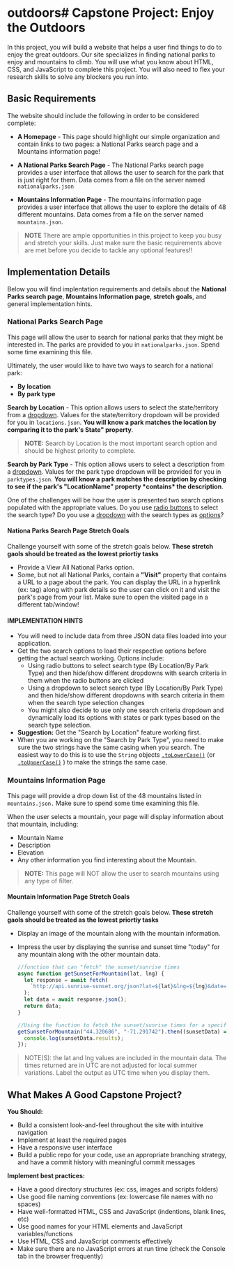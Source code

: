 # outdoors# Capstone Project: Enjoy the Outdoors

In this project, you will build a website that helps a user find things to do to enjoy the great outdoors. Our site specializes in finding national parks to enjoy and mountains to climb. You will use what you know about HTML, CSS, and JavaScript to complete this project. You will also need to flex your research skills to solve any blockers you run into.

## Basic Requirements

The website should include the following in order to be considered complete:

- **A Homepage** - This page should highlight our simple organization and contain links to two pages: a National Parks search page and a Mountains information page!

- **A National Parks Search Page** - The National Parks search page provides a user interface that allows the user to search for the park that is just right for them. Data comes from a file on the server named `nationalparks.json`

- **Mountains Information Page** - The mountains information page provides a user interface that allows the user to explore the details of 48 different mountains. Data comes from a file on the server named `mountains.json`.

> **NOTE** There are ample opportunities in this project to keep you busy and stretch your skills. Just make sure the basic requirements above are met before you decide to tackle any optional features!!

## Implementation Details

Below you will find implentation requirements and details about the **National Parks search page**, **Mountains Information page**, **stretch goals**, and general implementation hints.

### National Parks Search Page

This page will allow the user to search for national parks that they might be interested in. The parks are provided to you in `nationalparks.json`. Spend some time examining this file.

Ultimately, the user would like to have two ways to search for a national park:

- **By location**
- **By park type**

**Search by Location** - This option allows users to select the state/territory from a [dropdown](https://developer.mozilla.org/en-US/docs/Web/HTML/Element/select). Values for the state/territory dropdown will be provided for you in `locations.json`. **You will know a park matches the location by comparing it to the park's State" property**.

> **NOTE:** Search by Location is the most important search option and should be highest priority to complete.

**Search by Park Type** - This option allows users to select a description from a [dropdown](https://developer.mozilla.org/en-US/docs/Web/HTML/Element/select). Values for the park type dropdown will be provided for you in `parktypes.json`. **You will know a park matches the description by checking to see if the park's "LocationName" property \***contains**\* the description**.

One of the challenges will be how the user is presented two search options populated with the appropriate values. Do you use [radio buttons](https://developer.mozilla.org/en-US/docs/Web/HTML/Element/input/radio) to select the search type? Do you use a [dropdown](https://developer.mozilla.org/en-US/docs/Web/HTML/Element/select) with the search types as [options](https://developer.mozilla.org/en-US/docs/Web/HTML/Element/option)?

#### Nationa Parks Search Page Stretch Goals

Challenge yourself with some of the stretch goals below. **These stretch gaols should be treated as the lowest priortiy tasks**

- Provide a View All National Parks option.
- Some, but not all National Parks, contain a **"Visit"** property that contains a URL to a page about the park. You can display the URL in a hyperlink (ex: [<a>](https://mdn.io/a) tag) along with park details so the user can click on it and visit the park's page from your list. Make sure to open the visited page in a different tab/window!

#### IMPLEMENTATION HINTS

- You will need to include data from three JSON data files loaded into your application.
- Get the two search options to load their respective options before getting the actual search working. Options include:
  - Using radio buttons to select search type (By Location/By Park Type) and then hide/show different dropdowns with search criteria in them when the radio buttons are clicked
  - Using a dropdown to select search type (By Location/By Park Type) and then hide/show different dropdowns with search criteria in them when the search type selection changes
  - You might also decide to use only one search criteria dropdown and dynamically load its options with states or park types based on the search type selection.
- **Suggestion:** Get the "Search by Location" feature working first.
- When you are working on the "Search by Park Type", you need to make sure the two strings have the same casing when you search. The easiest way to do this is to use the `String` objects [`.toLowerCase()`](https://mdn.io/toLowerCase) (or [`.toUpperCase()`](https://mdn.io/toUpperCase) ) to make the strings the same case.

### Mountains Information Page

This page will provide a drop down list of the 48 mountains listed in `mountains.json.` Make sure to spend some time examining this file.

When the user selects a mountain, your page will display information about that mountain, including:

- Mountain Name
- Description
- Elevation
- Any other information you find interesting about the Mountain.

> **NOTE:** This page will NOT allow the user to search mountains using any type of filter.

#### Mountain Information Page Stretch Goals

Challenge yourself with some of the stretch goals below. **These stretch gaols should be treated as the lowest priortiy tasks**

- Display an image of the mountain along with the mountain information.
- Impress the user by displaying the sunrise and sunset time "today" for any mountain along with the other mountain data.

  ```js
  //function that can "fetch" the sunset/sunrise times
  async function getSunsetForMountain(lat, lng) {
    let response = await fetch(
      `http://api.sunrise-sunset.org/json?lat=${lat}&lng=${lng}&date=today`
    );
    let data = await response.json();
    return data;
  }

  //Using the function to fetch the sunset/sunrise times for a specific mountain
  getSunsetForMountain("44.320686", "-71.291742").then((sunsetData) => {
    console.log(sunsetData.results);
  });
  ```

> NOTE(S): the lat and lng values are included in the mountain data. The times returned are in UTC are not adjusted for local summer variations. Label the output as UTC time when you display them.

## What Makes A Good Capstone Project?

**You Should:**

- Build a consistent look-and-feel throughout the site with intuitive navigation
- Implement at least the required pages
- Have a responsive user interface
- Build a public repo for your code, use an appropriate branching strategy, and have a commit history with meaningful commit messages

**Implement best practices:**

- Have a good directory structures (ex: css, images and scripts folders)
- Use good file naming conventions (ex: lowercase file names with no spaces)
- Have well-formatted HTML, CSS and JavaScript (indentions, blank lines, etc)
- Use good names for your HTML elements and JavaScript variables/functions
- Use HTML, CSS and JavaScript comments effectively
- Make sure there are no JavaScript errors at run time (check the Console tab in the browser frequently)
